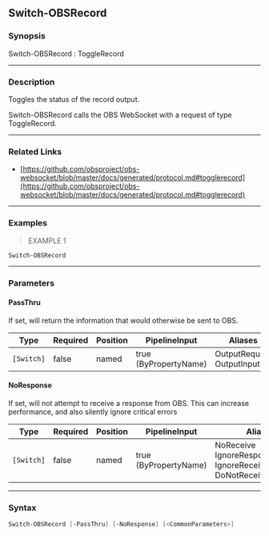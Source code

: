 Switch-OBSRecord
----------------




### Synopsis
Switch-OBSRecord : ToggleRecord



---


### Description

Toggles the status of the record output.


Switch-OBSRecord calls the OBS WebSocket with a request of type ToggleRecord.



---


### Related Links
* [https://github.com/obsproject/obs-websocket/blob/master/docs/generated/protocol.md#togglerecord](https://github.com/obsproject/obs-websocket/blob/master/docs/generated/protocol.md#togglerecord)





---


### Examples
> EXAMPLE 1

```PowerShell
Switch-OBSRecord
```


---


### Parameters
#### **PassThru**

If set, will return the information that would otherwise be sent to OBS.






|Type      |Required|Position|PipelineInput        |Aliases                      |
|----------|--------|--------|---------------------|-----------------------------|
|`[Switch]`|false   |named   |true (ByPropertyName)|OutputRequest<br/>OutputInput|



#### **NoResponse**

If set, will not attempt to receive a response from OBS.
This can increase performance, and also silently ignore critical errors






|Type      |Required|Position|PipelineInput        |Aliases                                                                |
|----------|--------|--------|---------------------|-----------------------------------------------------------------------|
|`[Switch]`|false   |named   |true (ByPropertyName)|NoReceive<br/>IgnoreResponse<br/>IgnoreReceive<br/>DoNotReceiveResponse|





---


### Syntax
```PowerShell
Switch-OBSRecord [-PassThru] [-NoResponse] [<CommonParameters>]
```
